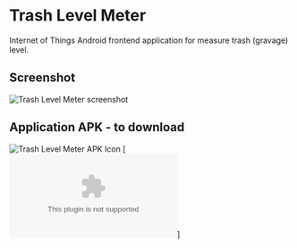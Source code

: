 Trash Level Meter
=================

Internet of Things Android frontend application for measure trash (gravage) level.

Screenshot
-----------
![Trash Level Meter screenshot](https://raw.github.com/bieli/TrashLevelMeterInternetOfThingsAndroidApp/master/distribution/TrashLevelMeter.sreenshot.1.png)


Application APK - to download
-----------
![Trash Level Meter APK Icon](https://raw.github.com/bieli/TrashLevelMeterInternetOfThingsAndroidApp/master/trashlevelmeter/src/main/res/mipmap-xhdpi/ic_launcher.png)
[![Install by click - trashlevelmeter.apk](https://raw.github.com/bieli/TrashLevelMeterInternetOfThingsAndroidApp/master/distribution/trashlevelmeter-release-unsigned.apk)]


